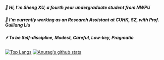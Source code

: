 ##### 👋 Hi, I'm Sheng XU, a fourth year undergraduate student from NWPU
##### 🔭 I'm currently working as an Research Assistant at CUHK, SZ, with Prof. Guiliang Liu
##### ⚡ To be Self-discipline, Modest, Careful, Low-key, Pragmatic

[![Top Langs](https://github-readme-stats.vercel.app/api/top-langs?username=Jasonxu1225&show_icons=true&locale=en&layout=compact&hide=html&langs_count=8)](https://github.com/Jasonxu1225/)
[![Anurag's github stats](https://github-readme-stats.vercel.app/api?username=Jasonxu1225&count_private=true&show_icons=true)](https://github.com/anuraghazra/github-readme-stats)


<!--
**Jasonxu1225/Jasonxu1225** is a ✨ _special_ ✨ repository because its `README.md` (this file) appears on your GitHub profile.

Here are some ideas to get you started:

- 🔭 I’m currently working on ...
- 🌱 I’m currently learning ...
- 👯 I’m looking to collaborate on ...
- 🤔 I’m looking for help with ...
- 💬 Ask me about ...
- 📫 How to reach me: ...
- 😄 Pronouns: ...
- ⚡ Fun fact: ...
-->
